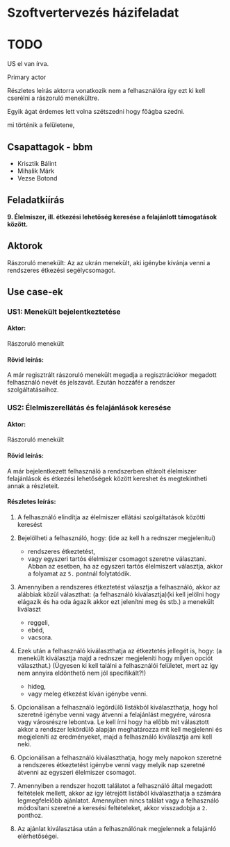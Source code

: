 # Szoftvertervezés házifeladat


# TODO

US el van írva.

Primary actor

Részletes leírás aktorra vonatkozik nem a felhasználóra így ezt ki kell cserélni a rászoruló menekültre.

Egyik ágat érdemes lett volna szétszedni hogy főágba szedni.

mi történik a felületene,





## Csapattagok - bbm
- Krisztik Bálint
- Mihalik Márk
- Vezse Botond

## Feladatkiírás

**9. Élelmiszer, ill. étkezési lehetőség keresése a felajánlott támogatások között.**

## Aktorok

Rászoruló menekült: Az az ukrán menekült, aki igénybe kívánja venni a rendszeres étkezési segélycsomagot.

## Use case-ek

### US1: Menekült bejelentkeztetése

#### Aktor: 
Rászoruló menekült

#### Rövid leírás: 
A már regisztrált rászoruló menekült megadja a regisztrációkor megadott felhasználó nevét és jelszavát. Ezután hozzáfér a rendszer szolgáltatásaihoz.

### US2: Élelmiszerellátás és felajánlások keresése

#### Aktor: 
Rászoruló menekült

#### Rövid leírás:
A már bejelentkezett felhasználó a rendszerben eltárolt élelmiszer felajánlások és étkezési lehetőségek között kereshet és megtekintheti annak a részleteit.

#### Részletes leírás:

1. A felhasználó elindítja az élelmiszer ellátási szolgáltatások közötti keresést
2. Bejelölheti a felhasználó, hogy: (ide az kell h a rednszer megjelenítui)
    - rendszeres étkeztetést, 
    - vagy egyszeri tartós élelmiszer csomagot szeretne választani.
    Abban az esetben, ha az egyszeri tartós élelmiszert választja, akkor a folyamat az `5.` pontnál folytatódik.
3. Amennyiben a rendszeres étkeztetést választja a felhasználó, akkor az alábbiak közül választhat: (a felhasználó kiválasztja)(ki kell jelölni hogy elágazik és ha oda ágazik akkor ezt jelenítni meg és stb.) a menekült liválaszt
    - reggeli,
    - ebéd,
    - vacsora.
4. Ezek után a felhasználó kiválaszthatja az étkeztetés jellegét is, hogy: (a menekült kiválasztja majd a rednszer megjeleníti hogy milyen opciót választhat.) 
(Ügyesen ki kell találni a felhasználói felületet, mert az így nem annyira eldönthető nem jól specifikált?!)
    - hideg,
    - vagy meleg étkezést kíván igénybe venni.

5. Opcionálisan a felhasználó legördülő listákból kiválaszthatja, hogy hol szeretné igénybe venni vagy átvenni a felajánlást megyére, városra vagy városrészre lebontva. 
Le kell írni hogy ha előbb mit választott akkor a rendszer lekördülő alapján meghatározza mit kell megjelenni és megjeleníti az eredményeket, majd a felhasználó kiválasztja ami kell neki.
6. Opcionálisan a felhasználó kiválaszthatja, hogy mely napokon szeretné a rendszeres étkeztetést igénybe venni vagy melyik nap szeretné átvenni az egyszeri élelmiszer csomagot.

7. Amennyiben a rendszer hozott találatot a felhasználó által megadott feltételek mellett, akkor az így létrejött listából kiválaszthatja a számára legmegfelelőbb ajánlatot. Amennyiben nincs találat vagy a felhasználó módosítani szeretné a keresési feltételeket, akkor visszadobja a `2.` ponthoz.
8. Az ajánlat kiválasztása után a felhasználónak megjelennek a felajánló elérhetőségei. 